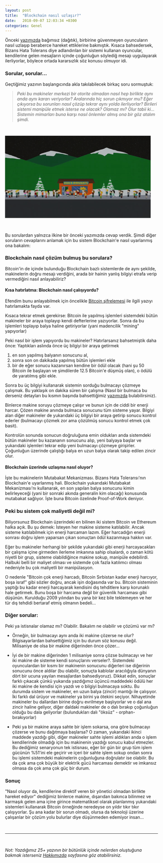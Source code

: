 ```yaml
---
layout: post
title:  "Blockchain nasıl uzlaşır?"
date:   2018-09-07 12:03:34 +0300
categories: Genel
---
```





Önceki [yazımızda](https://ademimerkezi.com/genel/2018/08/31/bizans-generalinin-problemi-uzla%C5%9Fmak.html) bağımsız (dağıtık), birbirine güvenmeyen oyuncuların nasıl uzlaşıp beraberce hareket ettiklerine bakmıştık. Kısaca bahsedersek, Bizans Hata Tolerans diye adlandırılan bir sistemi kullanan oyuncular, kendilerine gelen mesajların içinde çoğunluğun söylediğ mesajı uygulayarak ilerliyorlar, böylece ortada kararsızlık söz konusu olmuyor idi. 

### Sorular, sorular...

Geçtiğimiz yazının başlangıcında akla takılabilecek birkaç soru sormuştuk: 

> *Peki bu makineler merkezi bir otorite olmadan nasıl hep birlikte aynı anda aynı kararı veriyorlar? Aralarında hiç sorun çıkmıyor mu? Eğer çıkıyorsa bu sorunları nasıl çözüp tekrar aynı yolda ilerliyorlar? Birileri sistemi manipüle etmek isterse ne olacak? Olamaz mı? Olur tabii ki... Sistemin mimarları buna karşı nasıl önlemler almış ona bir göz atalım şimdi.*

&nbsp;

![walking-crowd.gif](/assets/walking-crowd.gif)

&nbsp;

Bu sorulardan yalnızca ilkine bir önceki yazımızda cevap verdik. Şimdi diğer soruların cevaplarını anlamak için bu sistem Blockchain'e nasıl uyarlanmış ona bakalım: 


### Blockchain nasıl çözüm bulmuş bu sorulara?

Bitcoin'in de içinde bulunduğu Blockchain bazlı sistemlerde de aynı şekilde, makinelerin doğru mesajı verdiğini, arada bir hainin yanlış bilgiyi etrafa verip vermediğini nasıl anlayabiliriz? 


#### Kısa hatırlatma: Blockchain nasıl çalışıyordu?

Efendim bunu anlayabilmek için öncelikle [Bitcoin şifrelemesi](http://ademimerkezi.com/genel/2018/05/08/Peki-Blockchain-sifrelemesi-nasil-calisiyor.html) ile ilgili yazıyı hatırlamakta fayda var. 

Kısaca tekrar etmek gerekirse: Bitcoin ile yapılmış işlemleri sistemdeki bütün makineler bir araya toplayıp kendi defterlerine yazıyorlar.  Sonra da bu işlemleri toplayıp balya haline getiriyorlar (yani madencilik "mining" yapıyorlar)

Peki nasıl bir işlem yapıyordu bu makineler? Hatırlarsanız bahsetmiştik daha önce: Yaptıkları aslında önce üç bilgiyi bir araya getirmek
1. en son yapılmış balyanın sonucunu al,
2. sonra son on dakikada yapılmış bütün işlemleri ekle
3. bir de eğer sonucu kazanırsan kendine bir ödül olacak (hani şu 50 Bitcoin ile başlayan ve şimdilerde 12.5 Bitcoin'e düşmüş olan), o ödülü de yaratılmış gibi ekle. 

Sonra bu üç bilgiyi kullanarak sistemin sorduğu bulmacayı çözmeye çalışmak. Bu yaklaşık on dakika süren bir çalışma (Nasıl bir bulmaca bu derseniz detayları bu kısmın başında bahsettiğimiz [yazımızda](http://ademimerkezi.com/genel/2018/05/08/Peki-Blockchain-sifrelemesi-nasil-calisiyor.html) bulabilirsiniz). 

Binlerce makine soruyu çözmeye çalışır ve bunun için de ciddi bir enerji harcar. Çözen makine anında bulmaca sonucunu tüm sisteme yayar. Bilgiyi alan diğer makineler de yukarıdaki üç bilgiyi bir araya getirip sonucu kontrol ederler (bulmacayı çözmek zor ama çözülmüş sonucu kontrol etmek çok basit). 

Kontrolün sonunda sonucun doğruluğuna emin oldukları anda sistemdeki bütün makineler bu kazananın sonucunu alıp, yeni balyaya başlar ve yukarıdaki işlemleri tekrar edip yeni bulmacayı çözmeye girişirler. Çoğunluğun üzerinde çalıştığı balya en uzun balya olarak takip edilen zincir olur. 

#### Blockchain üzerinde uzlaşma nasıl oluyor?

İşte bu makinelerin Mutabakat Mekanizması. Bizans Hata Toleransı'nın Blockchain'e uyarlanmış hali. Blockchain yukarıdaki Mutabakat Mekanizması'nı kullanarak, en son yapılan balya sonucunu kimin belirleyeceği (yani bir sonraki akında generalin kim olacağı) konusunda mutabakat sağlıyor. İşte buna Bitcoin özelinde Proof-of-Work deniyor.



### Peki bu sistem çok maliyetli değil mi?

Biliyorsunuz Blockchain üzerindeki en bilinen iki sistem Bitcoin ve Ethereum halka açık. Bu şu demek: İsteyen her makine sisteme katılabilir. Ancak sisteme katılabilmek için enerji harcaman lazım. Eğer harcadığın enerji sonrası doğru işlem yaparsan çıkan sonuçtan ödül kazanmaya hakkın var.  

Eğer bu makineler herhangi bir şekilde yukarıdaki gibi enerji harcayacakları bir çalışma içine girmeden ilerleme imkanına sahip olsalardı, o zaman kötü niyetli bir grup, sisteme olabildiğince makine sokup, manipüle edebilirdi. Halbuki belli bir maliyet olması ve sistemde çok fazla katılımcı olması nedeniyle bu çok maliyetli bir manipülasyon. 

O nedenle "Bitcoin çok enerji harcadı, Bitcoin Sırbistan kadar enerji harcıyor, boşa israf" gibi sözler doğru, ancak işin doğasında var bu. Bitcoin sisteminin yaptığı bu kadar enerji harcayarak kendisini dış tehditlere karşı korunaklı hale getirmek. Bunu boşa bir harcama değil bir güvenlik harcaması gibi düşünün. Kurulduğu 2009 yılından bu yana bir kez bile teklemeyen ve her tür dış tehdidi bertaraf etmiş olmanın bedeli...

### Diğer sorular:

Peki ya istisnalar olamaz mı? Olabilir. Bakalım ne olabilir ve çözümü var mı?

* Örneğin, bir bulmacayı aynı anda iki makine çözerse ne olur? Bilgisayarlardan bahsettiğimiz için bu durum söz konusu değil. Milisaniye de olsa bir makine diğerinden önce çözer...

* İyi de bir makine diğerinden 1 milisaniye sonra çözse bulmacayı ve her iki makine de sisteme kendi sonuçlarını verseler?. Sistemdeki oyunculardan bir kısmı bir makinenin sonucunu diğerleri ise diğerinin sonucunu önce aldılar (bu olabilir, sonuçta kablolar aracılığıyla dünyanın dört bir ucuna yayılan mesajlardan bahsediyoruz). Dikkat edin, sonuçlar farklı çıkacak çünkü yukarıda yazdığımız üçüncü maddedeki ödülü her iki makine de kendisi için yazdı ve o bilgiyi bulmacaya soktu.  Bu durumda sistem ve makineler, en uzun balya (zincir) mantığı ile çalışıyor. İki farklı dal ürüyor ve makineler ya birini ya ötekini seçiyor. Nihayetinde makineler bu dallardan birine doğru evrilmeye başlıyorlar ve o dal ana zincir haline geliyor, diğer daldaki makineler de o dalı bırakıp çoğunluğun olduğu bu dala geliyorlar (bulundukları dalı "öksüz" - orphan- bırakıyorlar)

* Peki ya bir makine araya sahte bir işlem sokarsa, ona göre bulmacayı çözerse ve bunu dağıtmaya başlarsa? O zaman, yukarıdaki ikinci maddede yazdığı gibi, diğer makineler sahte işlemi aldıkları anda o işlem kendilerinde olmadığı için bu makinenin yazdığı sonucu kabul etmezler. Bu dediğimiz senaryonun tek istisnası, eğer bir gün bir grup tüm işlem gücünün %51'ini ele geçirir ve içeri bir sahte işlem sokup ondan sonra bu işlemi sistemdeki makinelerin çoğunluğuna doğrulatır ise olabilir. Bu da çok ama çok büyük bir elektrik gücü harcaması demektir ve imkansız olmasa da çok ama çok güç bir durum. 

### Sonuç

"Nasıl oluyor da, kendilerine direktif veren bir yönetici olmadan birlikte hareket ediyor" dediğimiz binlerce makine, dışarıdan bakınca bilinmez ve karmaşık gelen ama içine girince matematiksel olarak planlanmış yukarıdaki sistemleri kullanarak Bitcoin örneğinde neredeyse on yıldır tıkır tıkır çalışıyorlar. Şu ana kadar bir sorun olmadı, olursa da teknoloji üzerine çalışanlar bir çözüm yolu bulurlar diye düşünmeden edemiyor insan... 


&nbsp;

---


&nbsp;


*Not: Yazdığımız 25+ yazının bir bütünlük içinde nelerden oluştuğuna bakmak isterseniz [Hakkımızda](http://ademimerkezi.com/about/) sayfasına göz atabilirsiniz.* 


